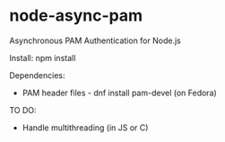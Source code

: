 # node-async-pam
Asynchronous PAM Authentication for Node.js

Install: npm install

Dependencies:
  - PAM header files - dnf install pam-devel (on Fedora)

TO DO:
  - Handle multithreading (in JS or C)
